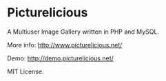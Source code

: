 Picturelicious
==========

A Multiuser Image Gallery written in PHP and MySQL.

More info: http://www.picturelicious.net/

Demo: http://demo.picturelicious.net/

MIT License.
